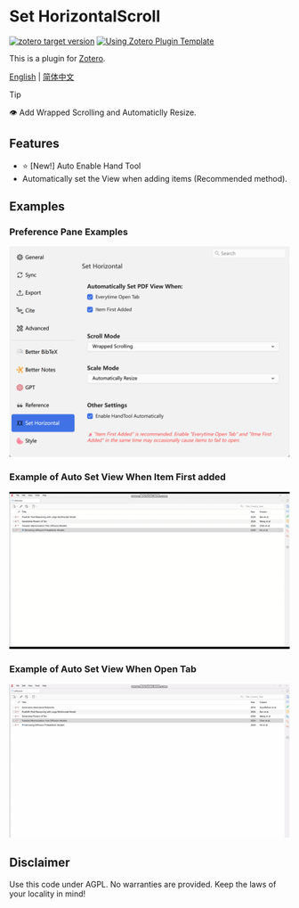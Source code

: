 # Set HorizontalScroll

[![zotero target version](https://img.shields.io/badge/Zotero-7-green?style=flat-square&logo=zotero&logoColor=CC2936)](https://www.zotero.org)
[![Using Zotero Plugin Template](https://img.shields.io/badge/Using-Zotero%20Plugin%20Template-blue?style=flat-square&logo=github)](https://github.com/windingwind/zotero-plugin-template)

This is a plugin for [Zotero](https://www.zotero.org/).

[English](README.md) | [简体中文](doc/README-zhCN.md)

> [!tip]
> 👁 Add Wrapped Scrolling and Automaticlly Resize.

## Features

- ⭐ [New!] Auto Enable Hand Tool
- Automatically set the View when adding items (Recommended method).

## Examples

### Preference Pane Examples

![1745154524765](image/README/pref.png)

### Example of Auto Set View When Item First added


![1745157143167](image/README/1745157143167.gif)

### Example of Auto Set View When Open Tab

![1745157192657](image/README/1745157192657.gif)

## Disclaimer

Use this code under AGPL. No warranties are provided. Keep the laws of your locality in mind!
